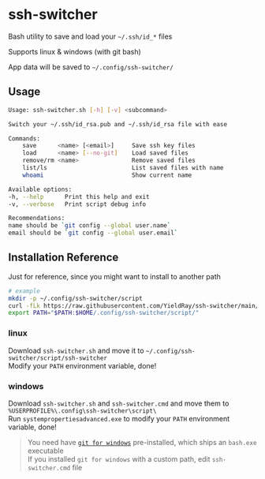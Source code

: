 # ssh-switcher

Bash utility to save and load your `~/.ssh/id_*` files

Supports linux & windows (with git bash)

App data will be saved to `~/.config/ssh-switcher/`

## Usage

```sh
Usage: ssh-switcher.sh [-h] [-v] <subcommand>

Switch your ~/.ssh/id_rsa.pub and ~/.ssh/id_rsa file with ease

Commands:
    save      <name> [<email>]     Save ssh key files
    load      <name> [--no-git]    Load saved files
    remove/rm <name>               Remove saved files
    list/ls                        List saved files with name
    whoami                         Show current name

Available options:
-h, --help      Print this help and exit
-v, --verbose   Print script debug info

Recommendations:
name should be `git config --global user.name`
email should be `git config --global user.email`
```

## Installation Reference

Just for reference, since you might want to install to another path

```sh
# example
mkdir -p ~/.config/ssh-switcher/script
curl -fLk https://raw.githubusercontent.com/YieldRay/ssh-switcher/main/ssh-switcher.sh > ~/.config/ssh-switcher/script/ssh-switcher
export PATH="$PATH:$HOME/.config/ssh-switcher/script/"
```

### linux

Download `ssh-switcher.sh` and move it to `~/.config/ssh-switcher/script/ssh-switcher`  
Modify your `PATH` environment variable, done!

### windows

Download `ssh-switcher.sh` and `ssh-switcher.cmd` and move them to `%USERPROFILE%\.config\ssh-switcher\script\`  
Run `systempropertiesadvanced.exe` to modify your `PATH` environment variable, done!

> You need have [`git for windows`](https://gitforwindows.org/) pre-installed, which ships an `bash.exe` executable  
> If you installed `git for windows` with a custom path, edit `ssh-switcher.cmd` file
